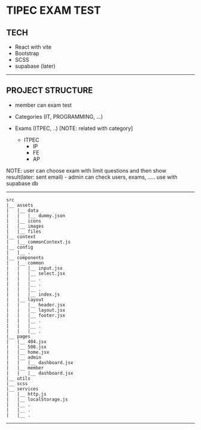 # TIPEC EXAM TEST

## TECH

- React with vite
- Bootstrap
- SCSS
- supabase (later)

---

## PROJECT STRUCTURE

- member can exam test

- Categories (IT, PROGRAMMING, ...)
- Exams (ITPEC, ..) [NOTE: related with category]
  - ITPEC
    - IP
    - FE
    - AP

NOTE: user can choose exam with limit questions and then show result(later: sent email) - admin can check users, exams, ..... use with supabase db

---

```
src
|__ assets
|   |__ data
|   |   |__ dummy.json
|   |__ icons
|   |__ images
|   |__ files
|__ context
|   |__ commonContext.js
|__ config
|   |__ .
|__ components
|   |__ common
|   |   |__ input.jsx
|   |   |__ select.jsx
|   |   |__ .
|   |   |__ .
|   |   |__ .
|   |   |__ index.js
|   |__ layout
|   |   |__ header.jsx
|   |   |__ layout.jsx
|   |   |__ footer.jsx
|   |   |__ .
|   |   |__ .
|   |   |__ .
|__ pages
|   |__ 404.jsx
|   |__ 500.jsx
|   |__ home.jsx
|   |__ admin
|   |   |__ dashboard.jsx
|   |__ member
|   |   |__ dashboard.jsx
|__ utils
|__ scss
|__ services
|   |__ http.js
|   |__ localStorage.js
|   |__ .
|   |__ .
|   |__ .
```

---
